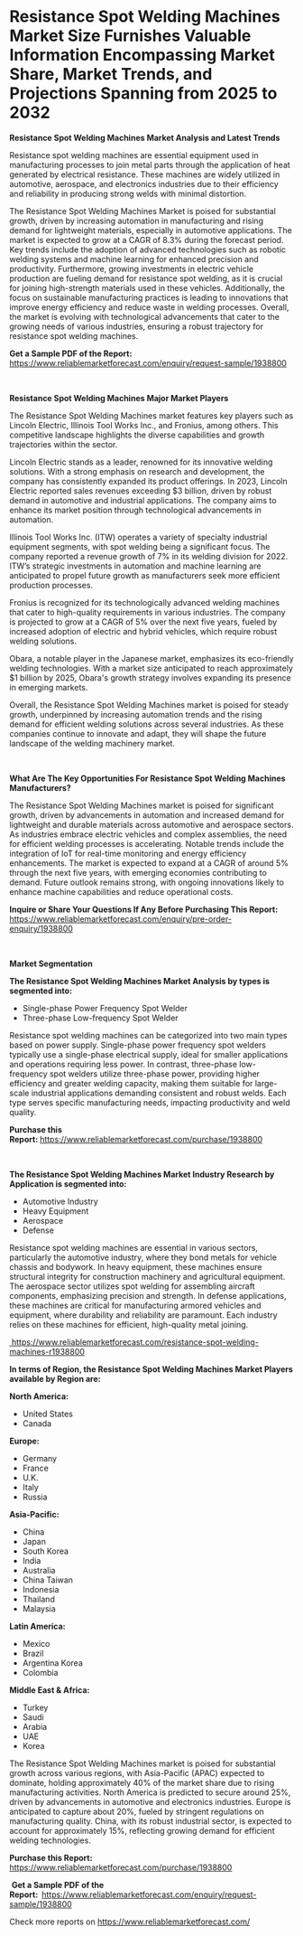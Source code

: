 <p><h1>Resistance Spot Welding Machines Market Size Furnishes Valuable Information Encompassing Market Share, Market Trends, and Projections Spanning from 2025 to 2032</h1></p><p><strong>Resistance Spot Welding Machines Market Analysis and Latest Trends</strong></p>
<p><p>Resistance spot welding machines are essential equipment used in manufacturing processes to join metal parts through the application of heat generated by electrical resistance. These machines are widely utilized in automotive, aerospace, and electronics industries due to their efficiency and reliability in producing strong welds with minimal distortion.</p><p>The Resistance Spot Welding Machines Market is poised for substantial growth, driven by increasing automation in manufacturing and rising demand for lightweight materials, especially in automotive applications. The market is expected to grow at a CAGR of 8.3% during the forecast period. Key trends include the adoption of advanced technologies such as robotic welding systems and machine learning for enhanced precision and productivity. Furthermore, growing investments in electric vehicle production are fueling demand for resistance spot welding, as it is crucial for joining high-strength materials used in these vehicles. Additionally, the focus on sustainable manufacturing practices is leading to innovations that improve energy efficiency and reduce waste in welding processes. Overall, the market is evolving with technological advancements that cater to the growing needs of various industries, ensuring a robust trajectory for resistance spot welding machines.</p></p>
<p><strong>Get a Sample PDF of the Report:&nbsp;</strong> <a href="https://www.reliablemarketforecast.com/enquiry/request-sample/1938800?utm_campaign=2652&utm_medium=2&utm_source=Github&utm_content=ia&utm_term=28022025&utm_id=resistance-spot-welding-machines">https://www.reliablemarketforecast.com/enquiry/request-sample/1938800</a></p>
<p>&nbsp;</p>
<p><strong>Resistance Spot Welding Machines Major Market Players</strong></p>
<p><p>The Resistance Spot Welding Machines market features key players such as Lincoln Electric, Illinois Tool Works Inc., and Fronius, among others. This competitive landscape highlights the diverse capabilities and growth trajectories within the sector.</p><p>Lincoln Electric stands as a leader, renowned for its innovative welding solutions. With a strong emphasis on research and development, the company has consistently expanded its product offerings. In 2023, Lincoln Electric reported sales revenues exceeding $3 billion, driven by robust demand in automotive and industrial applications. The company aims to enhance its market position through technological advancements in automation.</p><p>Illinois Tool Works Inc. (ITW) operates a variety of specialty industrial equipment segments, with spot welding being a significant focus. The company reported a revenue growth of 7% in its welding division for 2022. ITW’s strategic investments in automation and machine learning are anticipated to propel future growth as manufacturers seek more efficient production processes.</p><p>Fronius is recognized for its technologically advanced welding machines that cater to high-quality requirements in various industries. The company is projected to grow at a CAGR of 5% over the next five years, fueled by increased adoption of electric and hybrid vehicles, which require robust welding solutions.</p><p>Obara, a notable player in the Japanese market, emphasizes its eco-friendly welding technologies. With a market size anticipated to reach approximately $1 billion by 2025, Obara's growth strategy involves expanding its presence in emerging markets.</p><p>Overall, the Resistance Spot Welding Machines market is poised for steady growth, underpinned by increasing automation trends and the rising demand for efficient welding solutions across several industries. As these companies continue to innovate and adapt, they will shape the future landscape of the welding machinery market.</p></p>
<p>&nbsp;</p>
<p><strong>What Are The Key Opportunities For Resistance Spot Welding Machines Manufacturers?</strong></p>
<p><p>The Resistance Spot Welding Machines market is poised for significant growth, driven by advancements in automation and increased demand for lightweight and durable materials across automotive and aerospace sectors. As industries embrace electric vehicles and complex assemblies, the need for efficient welding processes is accelerating. Notable trends include the integration of IoT for real-time monitoring and energy efficiency enhancements. The market is expected to expand at a CAGR of around 5% through the next five years, with emerging economies contributing to demand. Future outlook remains strong, with ongoing innovations likely to enhance machine capabilities and reduce operational costs.</p></p>
<p><strong>Inquire or Share Your Questions If Any Before Purchasing This Report:</strong> <a href="https://www.reliablemarketforecast.com/enquiry/pre-order-enquiry/1938800?utm_campaign=2652&utm_medium=2&utm_source=Github&utm_content=ia&utm_term=28022025&utm_id=resistance-spot-welding-machines">https://www.reliablemarketforecast.com/enquiry/pre-order-enquiry/1938800</a></p>
<p>&nbsp;</p>
<p><strong>Market Segmentation</strong></p>
<p><strong>The Resistance Spot Welding Machines Market Analysis by types is segmented into:</strong></p>
<p><ul><li>Single-phase Power Frequency Spot Welder</li><li>Three-phase Low-frequency Spot Welder</li></ul></p>
<p><p>Resistance spot welding machines can be categorized into two main types based on power supply. Single-phase power frequency spot welders typically use a single-phase electrical supply, ideal for smaller applications and operations requiring less power. In contrast, three-phase low-frequency spot welders utilize three-phase power, providing higher efficiency and greater welding capacity, making them suitable for large-scale industrial applications demanding consistent and robust welds. Each type serves specific manufacturing needs, impacting productivity and weld quality.</p></p>
<p><strong>Purchase this Report:&nbsp;</strong><a href="https://www.reliablemarketforecast.com/purchase/1938800?utm_campaign=2652&utm_medium=2&utm_source=Github&utm_content=ia&utm_term=28022025&utm_id=resistance-spot-welding-machines">https://www.reliablemarketforecast.com/purchase/1938800</a></p>
<p>&nbsp;</p>
<p><strong>The Resistance Spot Welding Machines Market Industry Research by Application is segmented into:</strong></p>
<p><ul><li>Automotive Industry</li><li>Heavy Equipment</li><li>Aerospace</li><li>Defense</li></ul></p>
<p><p>Resistance spot welding machines are essential in various sectors, particularly the automotive industry, where they bond metals for vehicle chassis and bodywork. In heavy equipment, these machines ensure structural integrity for construction machinery and agricultural equipment. The aerospace sector utilizes spot welding for assembling aircraft components, emphasizing precision and strength. In defense applications, these machines are critical for manufacturing armored vehicles and equipment, where durability and reliability are paramount. Each industry relies on these machines for efficient, high-quality metal joining.</p></p>
<p><a href="https://www.reliablemarketforecast.com/resistance-spot-welding-machines-r1938800?utm_campaign=2652&utm_medium=2&utm_source=Github&utm_content=ia&utm_term=28022025&utm_id=resistance-spot-welding-machines">&nbsp;https://www.reliablemarketforecast.com/resistance-spot-welding-machines-r1938800</a></p>
<p><strong>In terms of Region, the Resistance Spot Welding Machines Market Players available by Region are:</strong></p>
<p>
    <p> <strong> North America: </strong>
        <ul>
            <li>United States</li>
            <li>Canada</li>
        </ul>
        </p> 
    <p> <strong> Europe: </strong>
        <ul>
            <li>Germany</li>
            <li>France</li>
            <li>U.K.</li>
            <li>Italy</li>
            <li>Russia</li>
        </ul>
        </p> 
    <p> <strong> Asia-Pacific: </strong>
        <ul>
            <li>China</li>
            <li>Japan</li>
            <li>South Korea</li>
            <li>India</li>
            <li>Australia</li>
            <li>China Taiwan</li>
            <li>Indonesia</li>
            <li>Thailand</li>
            <li>Malaysia</li>
        </ul>
        </p> 
    <p> <strong> Latin America: </strong>
        <ul>
            <li>Mexico</li>
            <li>Brazil</li>
            <li>Argentina Korea</li>
            <li>Colombia</li>
        </ul>
        </p> 
    <p> <strong> Middle East & Africa: </strong>
        <ul>
            <li>Turkey</li>
            <li>Saudi</li>
            <li>Arabia</li>
            <li>UAE</li>
            <li>Korea</li>
        </ul>
    </p>
    </p>
<p><p>The Resistance Spot Welding Machines market is poised for substantial growth across various regions, with Asia-Pacific (APAC) expected to dominate, holding approximately 40% of the market share due to rising manufacturing activities. North America is predicted to secure around 25%, driven by advancements in automotive and electronics industries. Europe is anticipated to capture about 20%, fueled by stringent regulations on manufacturing quality. China, with its robust industrial sector, is expected to account for approximately 15%, reflecting growing demand for efficient welding technologies.</p></p>
<p><strong>Purchase this Report: </strong><a href="https://www.reliablemarketforecast.com/purchase/1938800?utm_campaign=2652&utm_medium=2&utm_source=Github&utm_content=ia&utm_term=28022025&utm_id=resistance-spot-welding-machines">https://www.reliablemarketforecast.com/purchase/1938800</a></p>
<p>&nbsp;<strong>Get a Sample PDF of the Report:&nbsp;&nbsp;</strong><a href="https://www.reliablemarketforecast.com/enquiry/request-sample/1938800?utm_campaign=2652&utm_medium=2&utm_source=Github&utm_content=ia&utm_term=28022025&utm_id=resistance-spot-welding-machines">https://www.reliablemarketforecast.com/enquiry/request-sample/1938800</a></p>
<p><strong></strong></p>
<p>Check more reports on <a href="https://www.reliablemarketforecast.com/?utm_campaign=2652&utm_medium=2&utm_source=Github&utm_content=ia&utm_term=28022025&utm_id=resistance-spot-welding-machines">https://www.reliablemarketforecast.com/</a></p>